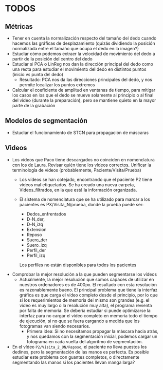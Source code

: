 # TODOS

## Métricas

- Tener en cuenta la normalización respecto del tamaño del dedo cuando hacemos
  las gráficas de desplazamiento (quizás dividiendo la posición normalizada
  entre el tamaño que ocupa el dedo en la imagen?)
- Estudiar cómo podemos extraer la velocidad de movimiento del dedo a partir de
  la posición del centro del dedo
- Estudiar si PCA o LinReg nos dan la dirección principal del dedo como una
  recta para estudiar el movimiento del dedo en distintos puntos (inicio vs
  punta del dedo)
  - Resultado: PCA nos da las direcciones principales del dedo, y nos permite
    localizar los puntos extremos
- Calcular el coeficiente de amplitud en ventanas de tiempo, para mitigar los
  casos en los que el dedo se mueve solamente al principio o al final del vídeo
  (durante la preparación), pero se mantiene quieto en la mayor parte de la
  grabación

## Modelos de segmentación

- Estudiar el funcionamiento de STCN para propagación de máscaras

## Videos

- Los vídeos que Paco tiene descargados no coinciden en nomenclatura con los de
  Laura. Revisar quién tiene los vídeos correctos. Unificar la terminología de
  vídeos (probablemente, Paciente/Visita/Prueba)
  - Los vídeos se han cotejado, encontrando que el paciente P2 tiene vídeos mal
    etiquetados. Se ha creado una nueva carpeta, Videos_filtrados, en la que
    está la información organizada.
  - El sistema de nomenclatura que se ha utilizado para marcar a los pacientes
	es PX/Visita_N/prueba, donde la prueba puede ser:
	- Dedos_enfrentados
	- D-N_der,
	- D-N_izq
	- Extension
	- Reposo
	- Suero_der
	- Suero_izq
	- Perfil_der
	- Perfil_izq

	Los perfiles no están disponibles para todos los pacientes
- Comprobar la mejor resolución a la que pueden segmentarse los vídeos
  - Actualmente, la mejor resolución que somos capaces de utilizar en nuestros
    ordenadores es de 400px. El resultado con esta resolución es razonablemente
    bueno. El principal problema que tiene la interfaz gráfica es que carga
    el vídeo completo desde el principio, por lo que si los requerimientos de
    memoria del mismo son grandes (e.g. el vídeo es muy largo o la resolución
    muy alta), el programa revienta por falta de memoria. Se debería estudiar
    si puede optimizarse la interfaz para no cargar el vídeo completo en memoria
    todo el tiempo de ejecución, si no que se fuera cargando a medida que los
    fotogramas van siendo necesarios.
    - Primera idea: Si no necesitamos propagar la máscara hacia atrás, y nos
      quedamos con la segmentación inicial, podemos cargar un fotograma en cada
      vuelta del algoritmo de segmentación.
- En el vídeo `P2/Visita_2_ON/Reposo`, el paciente no lleva puestos los dedines,
  pero la segmentación de las manos es perfecta. Es posible estudiar este
  problema con guantes completos, o directamente segmentando las manos si los
  pacientes llevan manga larga?
